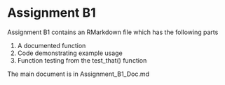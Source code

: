 
# Assignment B1

<!-- badges: start -->
<!-- badges: end -->

Assignment B1 contains an RMarkdown file which has the following parts
1. A documented function
2. Code demonstrating example usage
3. Function testing from the test_that() function

The main document is in Assignment_B1_Doc.md